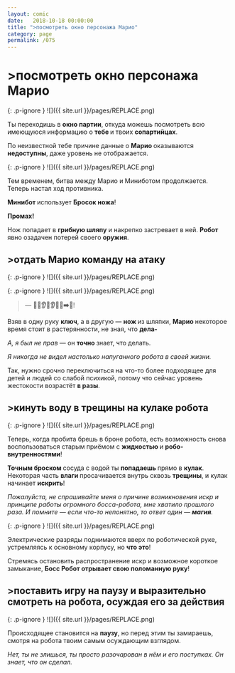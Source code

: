 ```yaml
---
layout: comic
date:   2018-10-18 00:00:00 
title: ">посмотреть окно персонажа Марио"
category: page
permalink: /075
---
```

# >посмотреть окно персонажа Марио

{: .p-ignore }
![]({{ site.url }}/pages/REPLACE.png)

Ты переходишь в <strong>окно партии</strong>, откуда можешь посмотреть всю имеющуюся информацию о <strong>тебе </strong>и твоих <strong>сопартийцах</strong>.

По неизвестной тебе причине данные о <strong>Марио </strong>оказываются <strong>недоступны</strong>, даже уровень не отображается.

{: .p-ignore }
![]({{ site.url }}/pages/REPLACE.png)

Тем временем, битва между Марио и Миниботом продолжается. Теперь настал ход противника.

<strong>Минибот </strong>использует <strong>Бросок ножа</strong>! 

<strong>Промах!</strong>

Нож попадает в <strong>грибную шляпу</strong> и накрепко застревает в ней. <strong>Робот </strong>явно озадачен потерей своего <strong>оружия</strong>.

## >отдать Марио команду на атаку

{: .p-ignore }
![]({{ site.url }}/pages/REPLACE.png)

{: .p-ignore }
![]({{ site.url }}/pages/REPLACE.png)

<blockquote>— <strong>🔧✊👂😬👂✊🔪➡</strong>️🤖!</blockquote>

Взяв в одну руку <strong>ключ</strong>, а в другую — <strong>нож </strong>из шляпки, <strong>Марио </strong>некоторое время стоит в растерянности, не зная, что <strong>дела-</strong>

<em>А, я был не прав</em> — он <strong>точно </strong>знает, что делать.

<em>Я никогда не видел настолько напуганного робота в своей жизни.</em>

Так, нужно срочно переключиться на что-то более подходящее для детей и людей со слабой психикой, потому что сейчас уровень жестокости возрастёт <strong>в разы</strong>.

## >кинуть воду в трещины на кулаке робота

{: .p-ignore }
![]({{ site.url }}/pages/REPLACE.png)

Теперь, когда пробита брешь в броне робота, есть возможность снова воспользоваться старым приёмом с <strong>жидкостью </strong>и <strong>робо-внутренностями</strong>!

<strong>Точным броском </strong>сосуда с водой ты <strong>попадаешь </strong>прямо в <strong>кулак</strong>. Некоторая часть <strong>влаги </strong>просачивается внутрь сквозь <strong>трещины</strong>, и кулак начинает <strong>искрить</strong>!

<em>Пожалуйста, не спрашивайте меня о причине возникновения искр и принципе работы огромного босса-робота, мне хватило прошлого раза. И помните — если что-то непонятно, то ответ один — <strong>магия</strong>.</em>

{: .p-ignore }
![]({{ site.url }}/pages/REPLACE.png)

Электрические разряды поднимаются вверх по роботической руке, устремляясь к основному корпусу, но <strong>что это</strong>!

Стремясь остановить распространение искр и возможное короткое замыкание, <strong>Босс Робот отрывает свою поломанную руку</strong>!

## >поставить игру на паузу и выразительно смотреть на робота, осуждая его за действия

{: .p-ignore }
![]({{ site.url }}/pages/REPLACE.png)

Происходящее становится на <strong>паузу</strong>, но перед этим ты замираешь, смотря на робота твоим самым осуждающим взглядом. 

<em>Нет, ты не злишься, ты просто разочарован в нём и его поступках. Он знает, что он сделал.</em>
